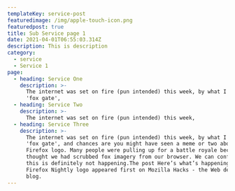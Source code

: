 ```yaml
---
templateKey: service-post
featuredimage: /img/apple-touch-icon.png
featuredpost: true
title: Sub Service page 1
date: 2021-04-01T06:55:03.314Z
description: This is description
category:
  - service
  - Service 1
page:
  - heading: Service One
    description: >-
      The internet was set on fire (pun intended) this week, by what I'm calling
      'fox gate',
  - heading: Service Two
    description: >-
      The internet was set on fire (pun intended) this week,
  - heading: Service Three
    description: >-
      The internet was set on fire (pun intended) this week, by what I'm calling
      'fox gate', and chances are you might have seen a meme or two about the
      Firefox logo. Many people were pulling up for a battle royale because they
      thought we had scrubbed fox imagery from our browser. We can confirm, that
      this is definitely not happening.The post Here’s what’s happening with the
      Firefox Nightly logo appeared first on Mozilla Hacks - the Web developer
      blog.
---
```

